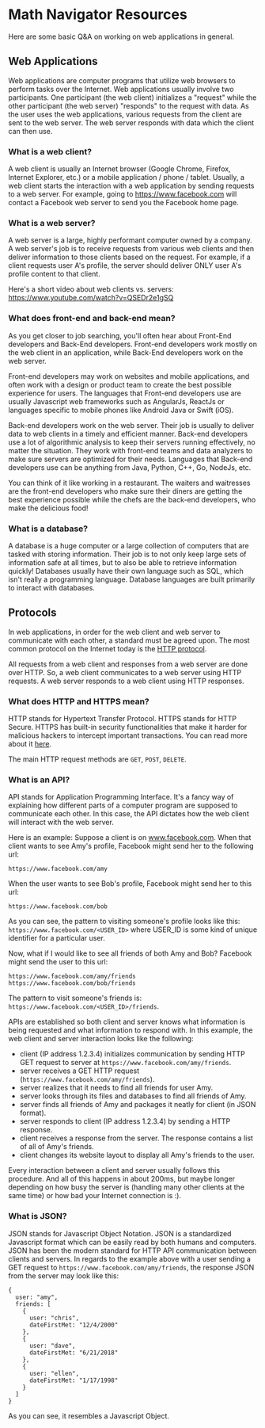 # Math Navigator Resources
Here are some basic Q&A on working on web applications in general.

## Web Applications
Web applications are computer programs that utilize web browsers to perform tasks over the Internet. Web applications usually involve two participants. One participant (the web client) initializes a "request" while the other participant (the web server) "responds" to the request with data. As the user uses the web applications, various requests from the client are sent to the web server. The web server responds with data which the client can then use.

### What is a web client?
A web client is usually an Internet browser (Google Chrome, Firefox, Internet Explorer, etc.) or a mobile application / phone / tablet. Usually, a web client starts the interaction with a web application by sending requests to a web server. For example, going to https://www.facebook.com will contact a Facebook web server to send you the Facebook home page.

### What is a web server?
A web server is a large, highly performant computer owned by a company. A web server's job is to receive requests from various web clients and then deliver information to those clients based on the request. For example, if a client requests user A's profile, the server should deliver ONLY user A's profile content to that client.

Here's a short video about web clients vs. servers: https://www.youtube.com/watch?v=QSEDr2e1gSQ

### What does front-end and back-end mean?
As you get closer to job searching, you'll often hear about Front-End developers and Back-End developers. Front-end developers work mostly on the web client in an application, while Back-End developers work on the web server. 

Front-end developers may work on websites and mobile applications, and often work with a design or product team to create the best possible experience for users. The languages that Front-end developers use are usually Javascript web frameworks such as AngularJs, ReactJs or languages specific to mobile phones like Android Java or Swift (iOS).

Back-end developers work on the web server. Their job is usually to deliver data to web clients in a timely and efficient manner. Back-end developers use a lot of algorithmic analysis to keep their servers running effectively, no matter the situation. They work with front-end teams and data analyzers to make sure servers are optimized for their needs. Languages that Back-end developers use can be anything from Java, Python, C++, Go, NodeJs, etc.

You can think of it like working in a restaurant. The waiters and waitresses are the front-end developers who make sure their diners are getting the best experience possible while the chefs are the back-end developers, who make the delicious food!

### What is a database?
A database is a huge computer or a large collection of computers that are tasked with storing information. Their job is to not only keep large sets of information safe at all times, but to also be able to retrieve information quickly! Databases usually have their own language such as SQL, which isn't really a programming language. Database languages are built primarily to interact with databases.

## Protocols
In web applications, in order for the web client and web server to communicate with each other, a standard must be agreed upon. The most common protocol on the Internet today is the [HTTP protocol](https://en.wikipedia.org/wiki/Hypertext_Transfer_Protocol). 

All requests from a web client and responses from a web server are done over HTTP. So, a web client communicates to a web server using HTTP requests. A web server responds to a web client using HTTP responses.

### What does HTTP and HTTPS mean?
HTTP stands for Hypertext Transfer Protocol. HTTPS stands for HTTP Secure. HTTPS has built-in security functionalities that make it harder for malicious hackers to intercept important transactions. You can read more about it [here](https://en.wikipedia.org/wiki/HTTPS).

The main HTTP request methods are `GET`, `POST`, `DELETE`.

### What is an API?
API stands for Application Programming Interface. It's a fancy way of explaining how different parts of a computer program are supposed to communicate each other. In this case, the API dictates how the web client will interact with the web server.

Here is an example:
Suppose a client is on www.facebook.com. When that client wants to see Amy's profile, Facebook might send her to the following url:
```
https://www.facebook.com/amy
```
When the user wants to see Bob's profile, Facebook might send her to this url:
```
https://www.facebook.com/bob
```
As you can see, the pattern to visiting someone's profile looks like this: `https://www.facebook.com/<USER_ID>` where USER_ID is some kind of unique identifier for a particular user.

Now, what if I would like to see all friends of both Amy and Bob? Facebook might send the user to this url:
```
https://www.facebook.com/amy/friends
https://www.facebook.com/bob/friends
```
The pattern to visit someone's friends is: `https://www.facebook.com/<USER_ID>/friends`.

APIs are established so both client and server knows what information is being requested and what information to respond with. In this example, the web client and server interaction looks like the following:

 - client (IP address 1.2.3.4) initializes communication by sending HTTP GET request to server at `https://www.facebook.com/amy/friends`.
 - server receives a GET HTTP request (`https://www.facebook.com/amy/friends`).
 - server realizes that it needs to find all friends for user Amy.
 - server looks through its files and databases to find all friends of Amy.
 - server finds all friends of Amy and packages it neatly for client (in JSON format).
 - server responds to client (IP address 1.2.3.4) by sending a HTTP response.
 - client receives a response from the server. The response contains a list of all of Amy's friends.
 - client changes its website layout to display all Amy's friends to the user.

Every interaction between a client and server usually follows this procedure. And all of this happens in about 200ms, but maybe longer depending on how busy the server is (handling many other clients at the same time) or how bad your Internet connection is :). 

### What is JSON?
JSON stands for Javascript Object Notation. JSON is a standardized Javascript format which can be easily read by both humans and computers. JSON has been the modern standard for HTTP API communication between clients and servers. In regards to the example above with a user sending a GET request to `https://www.facebook.com/amy/friends`, the response JSON from the server may look like this:

```
{
  user: "amy",
  friends: [
    {
      user: "chris",
      dateFirstMet: "12/4/2000"
    },
    {
      user: "dave",
      dateFirstMet: "6/21/2018"
    },
    {
      user: "ellen",
      dateFirstMet: "1/17/1998"
    }
  ]
}
```

As you can see, it resembles a Javascript Object.
